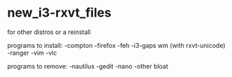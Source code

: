 # new_i3-rxvt_files
for other distros or a reinstall

programs to install:
-compton
-firefox
-feh
-i3-gaps wm (with rxvt-unicode)
-ranger
-vim
-vlc

programs to remove:
-nautilus
-gedit
-nano
-other bloat
